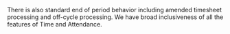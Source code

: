 There is also standard end of period behavior including amended timesheet processing and off-cycle processing.  We have broad inclusiveness of all the features of Time and Attendance.     